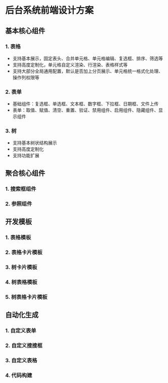 # 后台系统前端设计方案

## 基本核心组件

### 1. 表格

- 支持基本展示，固定表头、合并单元格、单元格编辑、复选框、排序、筛选等
- 支持高度定制化，单元格自定义渲染、行渲染、表格样式等
- 支持大部分全局通用配置，默认是否加上分页展示、单元格统一格式化处理、操作列权限等

### 2. 表单

- 基础组件：复选框、单选框、文本框、数字框、下拉框、日期框、文件上传
- 表单：取值、赋值、清空、重置、验证、禁用组件、启用组件、隐藏组件、显示组件

### 3. 树

- 支持基本树状结构展示
- 支持高度定制化
- 支持功能扩展

## 聚合核心组件

### 1. 搜索框组件

### 2. 参照组件

## 开发模板

### 1. 表格模板

### 2. 表格卡片模板

### 3. 树卡片模板

### 4. 树表格模板

### 5. 树表格卡片模板

## 自动化生成

### 1. 自定义表单

### 2. 自定义搜搜框

### 3. 自定义表格

### 4. 代码构建
